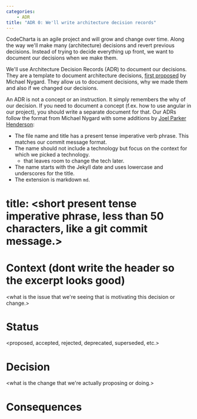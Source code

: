 ```yaml
---
categories:
    - ADR
title: "ADR 0: We'll write architecture decision records"
---
```


CodeCharta is an agile project and will grow and change over time. Along the way we'll make many (architecture) decisions and revert previous decisions. Instead of trying to decide everything up front, we want to document our decisions when we make them.

We'll use Architecture Decision Records (ADR) to document our decisions. They are a template to document architecture decisions, [first proposed](http://thinkrelevance.com/blog/2011/11/15/documenting-architecture-decisions) by Michael Nygard. They allow us to document decisions, why we made them and also if we changed our decisions.

An ADR is not a concept or an instruction. It simply remembers the why of our decision. If you need to document a concept (f.ex. how to use angular in our project), you should write a separate document for that. Our ADRs follow the format from Michael Nygard with some additions by [Joel Parker Henderson](https://github.com/joelparkerhenderson/architecture_decision_record):

-   The file name and title has a present tense imperative verb phrase. This matches our commit message format.
-   The name should not include a technology but focus on the context for which we picked a technology.
    -   that leaves room to change the tech later.
-   The name starts with the Jekyll date and uses lowercase and underscores for the title.
-   The extension is markdown `md`.

# title: <short present tense imperative phrase, less than 50 characters, like a git commit message.>

# Context (dont write the header so the excerpt looks good)

<what is the issue that we're seeing that is motivating this decision or change.>

# Status

<proposed, accepted, rejected, deprecated, superseded, etc.>

# Decision

<what is the change that we're actually proposing or doing.>

# Consequences

<what becomes easier or more difficult to do because of this change.>
